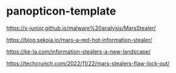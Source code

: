 # panopticon-template

https://x-junior.github.io/malware%20analysis/MarsStealer/

https://blog.sekoia.io/mars-a-red-hot-information-stealer/

https://ke-la.com/information-stealers-a-new-landscape/

https://techcrunch.com/2022/11/22/mars-stealers-flaw-lock-out/

